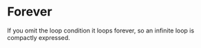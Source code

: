 # Forever

If you omit the loop condition it loops forever,
so an infinite loop is compactly expressed.